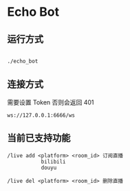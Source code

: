 # Echo Bot

## 运行方式

```bash

./echo_bot

```

## 连接方式

需要设置 Token 否则会返回 401
```
ws://127.0.0.1:6666/ws
```

## 当前已支持功能

```text
/live add <platform> <room_id> 订阅直播
           bilibili
           douyu

/live del <platform> <room_id> 删除直播
```